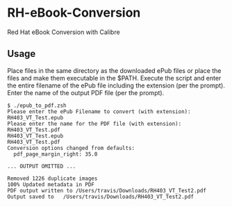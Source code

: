 # RH-eBook-Conversion

Red Hat eBook Conversion with Calibre

## Usage

Place files in the same directory as the downloaded ePub files or place the files and make them executable in the $PATH. Execute the script and enter the entire filename of the ePub file including the extension (per the prompt). Enter the name of the output PDF file (per the prompt).

```
$ ./epub_to_pdf.zsh
Please enter the ePub Filename to convert (with extension):
RH403_VT_Test.epub
Please enter the name for the PDF file (with extension):
RH403_VT_Test.pdf
RH403_VT_Test.epub
RH403_VT_Test.pdf
Conversion options changed from defaults:
  pdf_page_margin_right: 35.0

... OUTPUT OMITTED ...

Removed 1226 duplicate images
100% Updated metadata in PDF
PDF output written to /Users/travis/Downloads/RH403_VT_Test2.pdf
Output saved to   /Users/travis/Downloads/RH403_VT_Test2.pdf

```
